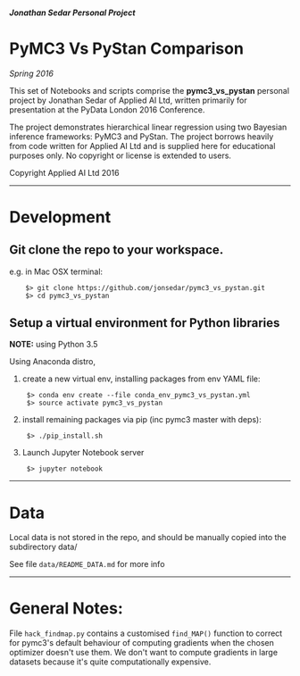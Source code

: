 ##### Jonathan Sedar Personal Project

# PyMC3 Vs PyStan Comparison
_Spring 2016_


This set of Notebooks and scripts comprise the **pymc3_vs_pystan** personal project by Jonathan Sedar of Applied AI Ltd, written primarily for presentation at the PyData London 2016 Conference.

The project demonstrates hierarchical linear regression using two Bayesian inference frameworks: PyMC3 and PyStan. The project borrows heavily from code written for Applied AI Ltd and is supplied here for educational purposes only. No copyright or license is extended to users.

Copyright Applied AI Ltd 2016


---


# Development

## Git clone the repo to your workspace.

e.g. in Mac OSX terminal:

        $> git clone https://github.com/jonsedar/pymc3_vs_pystan.git
        $> cd pymc3_vs_pystan



## Setup a virtual environment for Python libraries

**NOTE:** using Python 3.5

Using Anaconda distro,

1. create a new virtual env, installing packages from env YAML file:


        $> conda env create --file conda_env_pymc3_vs_pystan.yml
        $> source activate pymc3_vs_pystan


2. install remaining packages via pip (inc pymc3 master with deps):

        $> ./pip_install.sh


3. Launch Jupyter Notebook server

        $> jupyter notebook


---



# Data

Local data is not stored in the repo, and should be manually copied into the subdirectory data/

See file `data/README_DATA.md` for more info


---


# General Notes:

File `hack_findmap.py` contains a customised `find_MAP()` function to correct
for pymc3's default behaviour of computing gradients when the chosen optimizer
doesn't use them. We don't want to compute gradients in large datasets because it's
quite computationally expensive.

